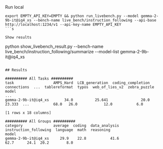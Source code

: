 Run local

```
export EMPTY_API_KEY=EMPTY && python run_livebench.py --model gemma-2-9b-it@iq4_xs --bench-name live_bench/instruction_following --api-base http://localhost:1234/v1 --api-key-name EMPTY_API_KEY
```s

Show results

```
python show_livebench_result.py --bench-name live_bench/instruction_following/summarize --model-list gemma-2-9b-it@iq4_xs                                             
```

## Results

########## All Tasks ##########
task                  AMPS_Hard  LCB_generation  coding_completion  connections  ...  tablereformat  typos  web_of_lies_v2  zebra_puzzle
model                                                                            ...                                                    
gemma-2-9b-it@iq4_xs       34.0          25.641               20.0       23.333  ...           68.0   26.0            12.0           6.0

[1 rows x 18 columns]

########## All Groups ##########
category              average  coding  data_analysis  instruction_following  language  math  reasoning
model                                                                                                 
gemma-2-9b-it@iq4_xs     29.9    22.8           41.6                   62.7      24.1  20.2        8.0